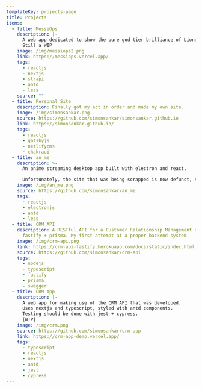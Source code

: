 ```yaml
---
templateKey: projects-page
title: Projects
items:
  - title: MessiOps
    description: |-
      A web app dedicated to show the pure god tier brilliance of Lionel Messi.
      Still a WIP
    image: /img/messiops2.png
    link: https://messiops.vercel.app/
    tags:
      - reactjs
      - nextjs
      - strapi
      - antd
      - less
    source: ""
  - title: Personal Site
    description: Finally got my act in order and made my own site.
    image: /img/simonsankar.png
    source: https://github.com/simonsankar/simonsankar.github.io
    link: https://simonsankar.github.io/
    tags:
      - reactjs
      - gatsbyjs
      - netlifycms
      - chakraui
  - title: an_me
    description: >-
      An anime streaming desktop app built with electron and react.

      Unfortunately, the site that was being scrapped is now defunct, so an_me had an early EOL.
    image: /img/an_me.png
    source: https://github.com/simonsankar/an_me
    tags:
      - reactjs
      - electronjs
      - antd
      - less
  - title: CRM API
    description: A RESTful API for a Customer Relationship Management system using
      fastify + prisma. My first attempt at a proper backend system.
    image: /img/crm-api.png
    link: https://crm-api-fastify.herokuapp.com/docs/static/index.html
    source: https://github.com/simonsankar/crm-api
    tags:
      - nodejs
      - typescript
      - fastify
      - prisma
      - swagger
  - title: CRM App
    description: |-
      A web app for making use of the CRM API that was developed.
      Uses nextjs and typescript, styled with antd components.
      Testing should be done with jest + cypress.
      [WIP]
    image: /img/crm.png
    source: https://github.com/simonsankar/crm-app
    link: https://crm-app-demo.vercel.app/
    tags:
      - typescript
      - reactjs
      - nextjs
      - antd
      - jest
      - cypress
---
```

